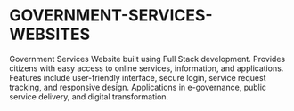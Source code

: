 # GOVERNMENT-SERVICES-WEBSITES
Government Services Website built using Full Stack development. Provides citizens with easy access to online services, information, and applications. Features include user-friendly interface, secure login, service request tracking, and responsive design. Applications in e-governance, public service delivery, and digital transformation.

